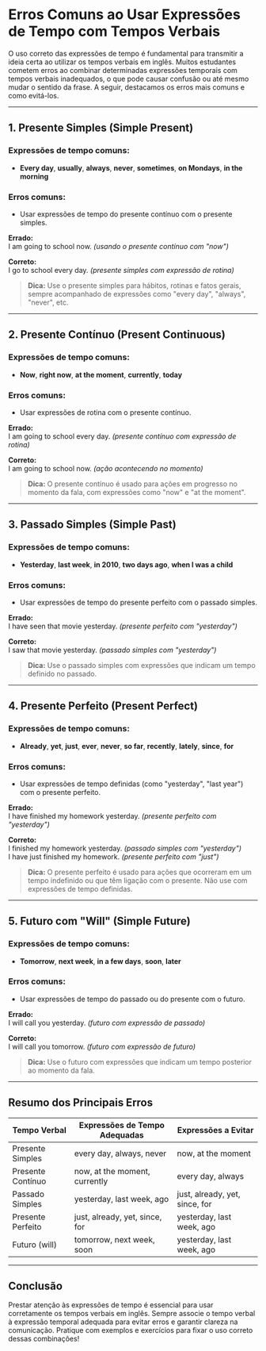 
# Erros Comuns ao Usar Expressões de Tempo com Tempos Verbais

O uso correto das expressões de tempo é fundamental para transmitir a ideia certa ao utilizar os tempos verbais em inglês. Muitos estudantes cometem erros ao combinar determinadas expressões temporais com tempos verbais inadequados, o que pode causar confusão ou até mesmo mudar o sentido da frase. A seguir, destacamos os erros mais comuns e como evitá-los.

---

## 1. Presente Simples (Simple Present)

### Expressões de tempo comuns:
- **Every day**, **usually**, **always**, **never**, **sometimes**, **on Mondays**, **in the morning**

### Erros comuns:
- Usar expressões de tempo do presente contínuo com o presente simples.

**Errado:**  
I am going to school now. *(usando o presente contínuo com "now")*

**Correto:**  
I go to school every day. *(presente simples com expressão de rotina)*

> **Dica:** Use o presente simples para hábitos, rotinas e fatos gerais, sempre acompanhado de expressões como "every day", "always", "never", etc.

---

## 2. Presente Contínuo (Present Continuous)

### Expressões de tempo comuns:
- **Now**, **right now**, **at the moment**, **currently**, **today**

### Erros comuns:
- Usar expressões de rotina com o presente contínuo.

**Errado:**  
I am going to school every day. *(presente contínuo com expressão de rotina)*

**Correto:**  
I am going to school now. *(ação acontecendo no momento)*

> **Dica:** O presente contínuo é usado para ações em progresso no momento da fala, com expressões como "now" e "at the moment".

---

## 3. Passado Simples (Simple Past)

### Expressões de tempo comuns:
- **Yesterday**, **last week**, **in 2010**, **two days ago**, **when I was a child**

### Erros comuns:
- Usar expressões de tempo do presente perfeito com o passado simples.

**Errado:**  
I have seen that movie yesterday. *(presente perfeito com "yesterday")*

**Correto:**  
I saw that movie yesterday. *(passado simples com "yesterday")*

> **Dica:** Use o passado simples com expressões que indicam um tempo definido no passado.

---

## 4. Presente Perfeito (Present Perfect)

### Expressões de tempo comuns:
- **Already**, **yet**, **just**, **ever**, **never**, **so far**, **recently**, **lately**, **since**, **for**

### Erros comuns:
- Usar expressões de tempo definidas (como "yesterday", "last year") com o presente perfeito.

**Errado:**  
I have finished my homework yesterday. *(presente perfeito com "yesterday")*

**Correto:**  
I finished my homework yesterday. *(passado simples com "yesterday")*  
I have just finished my homework. *(presente perfeito com "just")*

> **Dica:** O presente perfeito é usado para ações que ocorreram em um tempo indefinido ou que têm ligação com o presente. Não use com expressões de tempo definidas.

---

## 5. Futuro com "Will" (Simple Future)

### Expressões de tempo comuns:
- **Tomorrow**, **next week**, **in a few days**, **soon**, **later**

### Erros comuns:
- Usar expressões de tempo do passado ou do presente com o futuro.

**Errado:**  
I will call you yesterday. *(futuro com expressão de passado)*

**Correto:**  
I will call you tomorrow. *(futuro com expressão de futuro)*

> **Dica:** Use o futuro com expressões que indicam um tempo posterior ao momento da fala.

---

## Resumo dos Principais Erros

| Tempo Verbal         | Expressões de Tempo Adequadas         | Expressões a Evitar                |
|----------------------|---------------------------------------|------------------------------------|
| Presente Simples     | every day, always, never              | now, at the moment                 |
| Presente Contínuo    | now, at the moment, currently         | every day, always                  |
| Passado Simples      | yesterday, last week, ago             | just, already, yet, since, for     |
| Presente Perfeito    | just, already, yet, since, for        | yesterday, last week, ago          |
| Futuro (will)        | tomorrow, next week, soon             | yesterday, last week, ago          |

---

## Conclusão

Prestar atenção às expressões de tempo é essencial para usar corretamente os tempos verbais em inglês. Sempre associe o tempo verbal à expressão temporal adequada para evitar erros e garantir clareza na comunicação. Pratique com exemplos e exercícios para fixar o uso correto dessas combinações!
```
